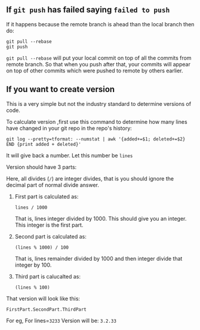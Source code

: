 ## If `git push` has failed saying `failed to push`

If it happens because the remote branch is ahead than the local branch then do:
```
git pull --rebase
git push
```

`git pull --rebase` will put your local commit on top of all the commits from remote branch. So that when you push after that, your commits will appear on top of other commits which were pushed to remote by others earlier.


## If you want to create version
This is a very simple but not the industry standard to determine versions of code. 

To calculate version ,first use this command to determine how many lines have changed in your git repo in the repo's history:
```
git log --pretty=tformat: --numstat | awk '{added+=$1; deleted+=$2} END {print added + deleted}'
```
It will give back a number. Let this number be `lines`

Version should have 3 parts:

Here, all divides (`/`) are integer divides, that is you should ignore the decimal part of normal divide answer.

1. First part is calculated as:
   ```
   lines / 1000
   ```
   That is, lines integer divided by 1000. This should give you an integer. This integer is the first part.

2. Second part is calculated as:

   ```
   (lines % 1000) / 100
   ```
   That is, lines remainder divided by 1000 and then integer divide that integer by 100.

3. Third part is calucalted as:
   ```
   (lines % 100)  
   ```

That version will look like this:
```
FirstPart.SecondPart.ThirdPart
```

For eg,
For lines=`3233`
Version will be:
`3.2.33`
